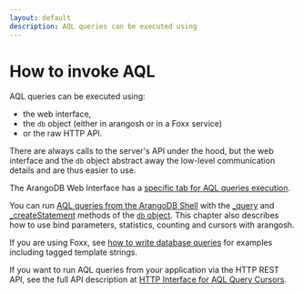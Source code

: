 ```yaml
---
layout: default
description: AQL queries can be executed using
---
```

How to invoke AQL
=================

AQL queries can be executed using:

- the web interface,
- the `db` object (either in arangosh or in a Foxx service)
- or the raw HTTP API.

There are always calls to the server's API under the hood, but the web interface
and the `db` object abstract away the low-level communication details and are
thus easier to use.

The ArangoDB Web Interface has a [specific tab for AQL queries execution](invocation-with-web-interface.html).

You can run [AQL queries from the ArangoDB Shell](invocation-with-arangosh.html)
with the [_query](invocation-with-arangosh.html#with-db_query) and
[_createStatement](invocation-with-arangosh.html#with-_createstatement-arangostatement) methods
of the [`db` object](../appendix-references-dbobject.html). This chapter
also describes how to use bind parameters, statistics, counting and cursors with
arangosh.

If you are using Foxx, see [how to write database queries](../foxx-getting-started.html#writing-database-queries)
for examples including tagged template strings.

If you want to run AQL queries from your application via the HTTP REST API,
see the full API description at [HTTP Interface for AQL Query Cursors](../http/aql-query-cursor.html).
